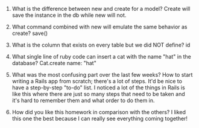 1. What is the difference between new and create for a model?
Create will save the instance in the db while new will not.

2. What command combined with new will emulate the same behavior as create?
save()

3. What is the column that exists on every table but we did NOT define?
id

4. What single line of ruby code can insert a cat with the name "hat" in the database?
Cat.create name: "hat"

5. What was the most confusing part over the last few weeks?
How to start writing a Rails app from scratch; there's a lot of steps. It'd be nice to have a step-by-step "to-do" list. I noticed a lot of the things in Rails is like this where there are just so many steps that need to be taken and it's hard to remember them and what order to do them in.

6. How did you like this homework in comparison with the others?
I liked this one the best because I can really see everything coming together!